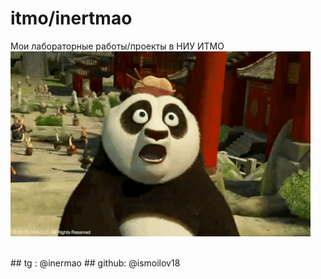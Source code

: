 # itmo/inertmao

Мои лабораторные работы/проекты в НИУ ИТМО
<img alt="Я воин Дракона!" src="https://github.com/inertmao/itmo/blob/main/.docx/DKbd.gif">


<br>
## tg : @inermao
## github: @ismoilov18
